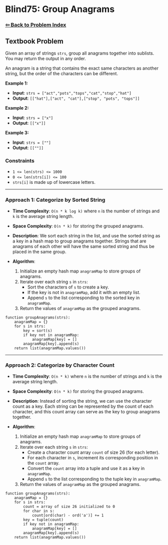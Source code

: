 # Blind75: Group Anagrams

### [⇦ Back to Problem Index](../../index.md)

## Textbook Problem

Given an array of strings `strs`, group all anagrams together into sublists. You may return the output in any order.

An anagram is a string that contains the exact same characters as another string, but the order of the characters can be different.

**Example 1:**

-   **Input**: `strs = ["act","pots","tops","cat","stop","hat"]`
-   **Output**: `[["hat"],["act", "cat"],["stop", "pots", "tops"]]`

**Example 2:**

-   **Input**: `strs = ["x"]`
-   **Output**: `[["x"]]`

**Example 3:**

-   **Input**: `strs = [""]`
-   **Output**: `[[""]]`

### Constraints

-   `1 <= len(strs) <= 1000`
-   `0 <= len(strs[i]) <= 100`
-   `strs[i]` is made up of lowercase letters.

---

### Approach 1: Categorize by Sorted String

-   **Time Complexity**: `O(n * k log k)` where `n` is the number of strings and `k` is the average string length.
-   **Space Complexity**: `O(n * k)` for storing the grouped anagrams.
-   **Description**: We sort each string in the list, and use the sorted string as a key in a hash map to group anagrams together. Strings that are anagrams of each other will have the same sorted string and thus be placed in the same group.
-   **Algorithm**:

    1. Initialize an empty hash map `anagramMap` to store groups of anagrams.
    2. Iterate over each string `s` in `strs`:
        - Sort the characters of `s` to create a key.
        - If the key is not in `anagramMap`, add it with an empty list.
        - Append `s` to the list corresponding to the sorted key in `anagramMap`.
    3. Return the values of `anagramMap` as the grouped anagrams.

```pseudo
function groupAnagrams(strs):
    anagramMap = {}
    for s in strs:
        key = sort(s)
        if key not in anagramMap:
            anagramMap[key] = []
        anagramMap[key].append(s)
    return list(anagramMap.values())
```

---

### Approach 2: Categorize by Character Count

-   **Time Complexity**: `O(n * k)` where `n` is the number of strings and `k` is the average string length.
-   **Space Complexity**: `O(n * k)` for storing the grouped anagrams.
-   **Description**: Instead of sorting the string, we can use the character count as a key. Each string can be represented by the count of each character, and this count array can serve as the key to group anagrams together.
-   **Algorithm**:

    1. Initialize an empty hash map `anagramMap` to store groups of anagrams.
    2. Iterate over each string `s` in `strs`:
        - Create a character count array `count` of size 26 (for each letter).
        - For each character in `s`, increment its corresponding position in the `count` array.
        - Convert the `count` array into a tuple and use it as a key in `anagramMap`.
        - Append `s` to the list corresponding to the tuple key in `anagramMap`.
    3. Return the values of `anagramMap` as the grouped anagrams.

```pseudo
function groupAnagrams(strs):
    anagramMap = {}
    for s in strs:
        count = array of size 26 initialized to 0
        for char in s:
            count[ord(char) - ord('a')] += 1
        key = tuple(count)
        if key not in anagramMap:
            anagramMap[key] = []
        anagramMap[key].append(s)
    return list(anagramMap.values())
```

